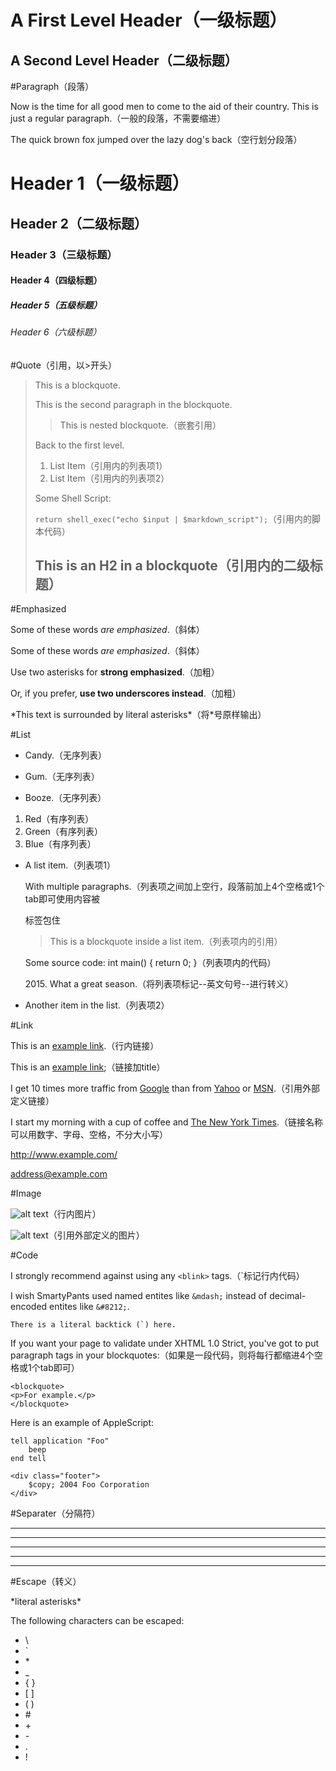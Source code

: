 A First Level Header（一级标题）
====================
A Second Level Header（二级标题）
---------------------

#Paragraph（段落）

Now is the time for all good men to come to the aid of their country. This is just a regular paragraph.（一般的段落，不需要缩进）

The quick brown fox jumped over the lazy dog's back（空行划分段落）

# Header 1（一级标题）
## Header 2（二级标题）
### Header 3（三级标题）
#### Header 4（四级标题）
##### Header 5（五级标题）
###### Header 6（六级标题）

#Quote（引用，以>开头）

> This is a blockquote.
>
> This is the second paragraph in the blockquote.
> 
> > This is nested blockquote.（嵌套引用）
>
> Back to the first level.
>
> 1. List Item（引用内的列表项1）
> 2. List Item（引用内的列表项2）
>
> Some Shell Script:
>
> `return shell_exec("echo $input | $markdown_script");`（引用内的脚本代码）
>
> ## This is an H2 in a blockquote（引用内的二级标题）

#Emphasized

Some of these words *are emphasized*.（斜体）

Some of these words _are emphasized_.（斜体）

Use two asterisks for **strong emphasized**.（加粗）

Or, if you prefer, __use two underscores instead__.（加粗）

\*This text is surrounded by literal asterisks\*（将*号原样输出）

#List

* Candy.（无序列表）
+ Gum.（无序列表）
- Booze.（无序列表）


1. Red（有序列表）
2. Green（有序列表）
3. Blue（有序列表）


* A list item.（列表项1）

	With multiple paragraphs.（列表项之间加上空行，段落前加上4个空格或1个tab即可使用内容被<p>标签包住
	> This is a blockquote
	> inside a list item.（列表项内的引用）
	
	Some source code:
		int main() { return 0; }（列表项内的代码）
		
	2015\. What a great season.（将列表项标记--英文句号--进行转义）

* Another item in the list.（列表项2）


#Link

This is an [example link](http://example.com/).（行内链接）

This is an [example link](http://example.com/ "with a title");（链接加title）

I get 10 times more traffic from [Google][1] than from [Yahoo][2] or [MSN][3].（引用外部定义链接）

[1]: http://www.google.com/ "Google"
[2]: http://search.yahoo.com/ "Yahoo Search"
[3]: <http://search.msn.com/> (MSN Search)

I start my morning with a cup of coffee and [The New York Times][NY Times].（链接名称可以用数字、字母、空格，不分大小写）

[ny times]: http://www.nytimes.com/

<http://www.example.com/>

<address@example.com>

#Image

![alt text](http://www.google.cn/landing/cnexp/google-search.png "Title")（行内图片）

![alt text][id]（引用外部定义的图片）

[id]: http://www.google.cn/landing/cnexp/google-search.png "Title"

#Code

I strongly recommend against using any `<blink>` tags.（\`标记行内代码）

I wish SmartyPants used named entites like `&mdash;` instead of decimal-encoded entites like `&#8212;`.

``There is a literal backtick (`) here.``

If you want your page to validate under XHTML 1.0 Strict, you've got to put paragraph tags in your blockquotes:（如果是一段代码，则将每行都缩进4个空格或1个tab即可）

	<blockquote>
	<p>For example.</p>
	</blockquote>

Here is an example of AppleScript:

	tell application "Foo"
		beep
	end tell

	<div class="footer">
		$copy; 2004 Foo Corporation
	</div>

#Separater（分隔符）

* * *

***

*****

- - -

----------------

#Escape（转义）

\*literal asterisks\*

The following characters can be escaped:
* \\
* \`
* \*
* \_
* \{ \}
* \[ \]
* \( \)
* \#
* \+
* \-
* \.
* \!